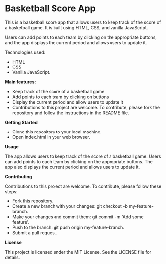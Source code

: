 # Basketball Score App
This is a basketball score app that allows users to keep track of the score of a basketball game. It is built using HTML, CSS, and vanilla JavaScript.

Users can add points to each team by clicking on the appropriate buttons, and the app displays the current period and allows users to update it.

Technologies used: 

- HTML 
- CSS 
- Vanilla JavaScript.

**Main features:**

- Keep track of the score of a basketball game
- Add points to each team by clicking on buttons
- Display the current period and allow users to update it
- Contributions to this project are welcome. To contribute, please fork the repository and follow the instructions in the README file.

**Getting Started**

- Clone this repository to your local machine.
- Open index.html in your web browser.

**Usage**

The app allows users to keep track of the score of a basketball game. Users can add points to each team by clicking on the appropriate buttons. The app also displays the current period and allows users to update it.

**Contributing**

Contributions to this project are welcome. To contribute, please follow these steps:

- Fork this repository.
- Create a new branch with your changes: git checkout -b my-feature-branch.
- Make your changes and commit them: git commit -m 'Add some feature'.
- Push to the branch: git push origin my-feature-branch.
- Submit a pull request.

**License**

This project is licensed under the MIT License. See the LICENSE file for details.



